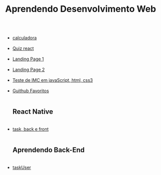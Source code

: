 <br>
<h1 id="h1" >Aprendendo Desenvolvimento Web</h1>

<br>

<nav >

<ul>

<br>

<li id="li">
<a id="a" href="https://GabrielErick1.github.io/estudo/calculadora/">calculadora</a>
</li>

<br>

<li id="li">
<a id="a" href="https://GabrielErick1.github.io/estudo/quiz/">Quiz react</a>
</li>

<br>
<li id="li">
<a id="a" href="https://GabrielErick1.github.io/estudo/htmlsite/site/">Landing Page 1</a>
</li>

<br>

<li id="li">
<a id="a" href="https://GabrielErick1.github.io/estudo/htmlsite/sitenv/">Landing Page 2</a>
</li>

<br>

<li id="li">
<a id="a" href="https://GabrielErick1.github.io/estudo/javaScript/testedeobsidade/">Teste de IMC em javaScript, html, css3</a>
</li>

<br>

<li id="li">
<a id="a" href="https://GabrielErick1.github.io/estudo/projetogit01/">Guithub Favoritos</a>
</li>

<br>
<h1 id="h1" >React Native</h1>
<br>
<li id="li">
<a id="a" href="https://github.com/GabrielErick1/estudo/tree/main/nativetask">task, back e front</a>
</li>
<br>
<h1 id="h1" >Aprendendo Back-End</h1>
<br>
<li id="li">
<a id="a" href="https://github.com/GabrielErick1/estudo/tree/main/taskUser">taskUser </a>
</li>
</ul>
</nav>
